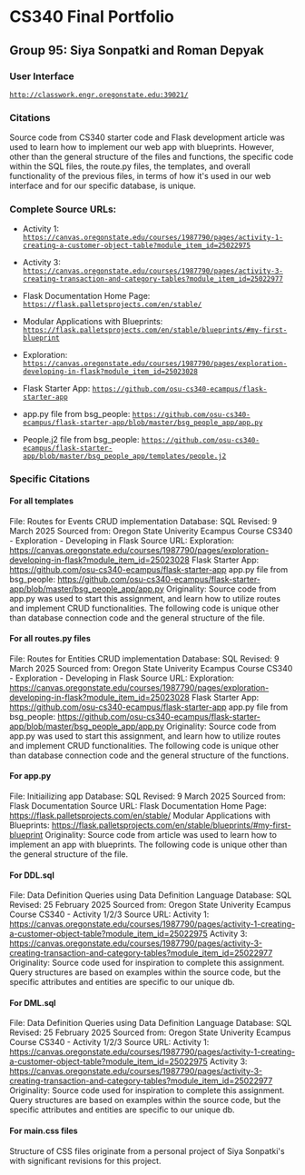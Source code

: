# CS340 Final Portfolio
## Group 95: Siya Sonpatki and Roman Depyak

### User Interface
<code>http://classwork.engr.oregonstate.edu:39021/</code>

### Citations

Source code from CS340 starter code and Flask development article was used to learn how to implement our web app with blueprints. However, other than the general structure of the files and functions, the specific code within the SQL files, the route.py files, the templates, and overall functionality of the previous files, in terms of how it's used in our web interface and for our specific database, is unique. 

### Complete Source URLs: 

* Activity 1: <code>https://canvas.oregonstate.edu/courses/1987790/pages/activity-1-creating-a-customer-object-table?module_item_id=25022975</code>

* Activity 3: <code>https://canvas.oregonstate.edu/courses/1987790/pages/activity-3-creating-transaction-and-category-tables?module_item_id=25022977</code>

* Flask Documentation Home Page: <code>https://flask.palletsprojects.com/en/stable/</code>

* Modular Applications with Blueprints: <code>https://flask.palletsprojects.com/en/stable/blueprints/#my-first-blueprint</code>

* Exploration: <code>https://canvas.oregonstate.edu/courses/1987790/pages/exploration-developing-in-flask?module_item_id=25023028</code>

* Flask Starter App: <code>https://github.com/osu-cs340-ecampus/flask-starter-app</code>

* app.py file from bsg_people: <code>https://github.com/osu-cs340-ecampus/flask-starter-app/blob/master/bsg_people_app/app.py</code>

* People.j2 file from bsg_people: <code>https://github.com/osu-cs340-ecampus/flask-starter-app/blob/master/bsg_people_app/templates/people.j2</code>

### Specific Citations

#### For all templates

File: Routes for Events CRUD implementation
Database: SQL 
Revised: 9 March 2025
Sourced from: Oregon State Univerity Ecampus Course CS340 - Exploration - Developing in Flask
Source URL: 
    Exploration: https://canvas.oregonstate.edu/courses/1987790/pages/exploration-developing-in-flask?module_item_id=25023028 
    Flask Starter App: https://github.com/osu-cs340-ecampus/flask-starter-app 
    app.py file from bsg_people: https://github.com/osu-cs340-ecampus/flask-starter-app/blob/master/bsg_people_app/app.py 
Originality: Source code from app.py was used to start this assignment, and learn how to utilize routes and implement CRUD functionalities. 
The following code is unique other than database connection code and the general structure of the file. 

#### For all routes.py files

File: Routes for Entities CRUD implementation
Database: SQL 
Revised: 9 March 2025
Sourced from: Oregon State Univerity Ecampus Course CS340 - Exploration - Developing in Flask
Source URL: 
    Exploration: https://canvas.oregonstate.edu/courses/1987790/pages/exploration-developing-in-flask?module_item_id=25023028 
    Flask Starter App: https://github.com/osu-cs340-ecampus/flask-starter-app 
    app.py file from bsg_people: https://github.com/osu-cs340-ecampus/flask-starter-app/blob/master/bsg_people_app/app.py 
Originality: Source code from app.py was used to start this assignment, and learn how to utilize routes and implement CRUD functionalities. 
The following code is unique other than database connection code and the general structure of the functions. 


#### For app.py
File: Initiailizing app
Database: SQL 
Revised: 9 March 2025
Sourced from: Flask Documentation 
Source URL: 
    Flask Documentation Home Page: https://flask.palletsprojects.com/en/stable/
    Modular Applications with Blueprints: https://flask.palletsprojects.com/en/stable/blueprints/#my-first-blueprint
Originality: Source code from article was used to learn how to implement an app with blueprints. 
The following code is unique other than the general structure of the file. 

#### For DDL.sql

File: Data Definition Queries using Data Definition Language
Database: SQL 
Revised: 25 February 2025
Sourced from: Oregon State Univerity Ecampus Course CS340 - Activity 1/2/3
Source URL: 
    Activity 1: https://canvas.oregonstate.edu/courses/1987790/pages/activity-1-creating-a-customer-object-table?module_item_id=25022975
    Activity 3: https://canvas.oregonstate.edu/courses/1987790/pages/activity-3-creating-transaction-and-category-tables?module_item_id=25022977
Originality: Source code used for inspiration to complete this assignment. Query structures are based on examples within the source code, but the specific 
attributes and entities are specific to our unique db.

#### For DML.sql

File: Data Definition Queries using Data Definition Language
Database: SQL 
Revised: 25 February 2025
Sourced from: Oregon State Univerity Ecampus Course CS340 - Activity 1/2/3
Source URL: 
    Activity 1: https://canvas.oregonstate.edu/courses/1987790/pages/activity-1-creating-a-customer-object-table?module_item_id=25022975
    Activity 3: https://canvas.oregonstate.edu/courses/1987790/pages/activity-3-creating-transaction-and-category-tables?module_item_id=25022977
Originality: Source code used for inspiration to complete this assignment. Query structures are based on examples within the source code, but the specific 
attributes and entities are specific to our unique db.

#### For main.css files

Structure of CSS files originate from a personal project of Siya Sonpatki's with significant revisions for this project.